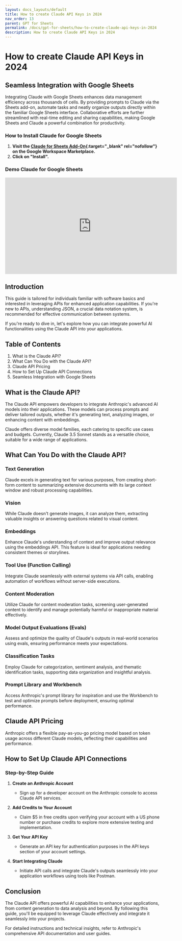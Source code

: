 ```yaml
---
layout: docs_layouts/default
title: How to create Claude API Keys in 2024
nav_order: 13
parent: GPT for Sheets
permalink: /docs/gpt-for-sheets/how-to-create-claude-api-keys-in-2024
description: How to create Claude API Keys in 2024
---
```


# How to create Claude API Keys in 2024

## Seamless Integration with Google Sheets

Integrating Claude with Google Sheets enhances data management efficiency across thousands of cells. By providing prompts to Claude via the Sheets add-on, automate tasks and neatly organize outputs directly within the familiar Google Sheets interface. Collaborative efforts are further streamlined with real-time editing and sharing capabilities, making Google Sheets and Claude a powerful combination for productivity.

### How to Install Claude for Google Sheets

1. **Visit the [Claude for Sheets Add-On](https://workspace.google.com/marketplace/app/claudesheets/1234567890){:target="_blank" rel="nofollow"} on the Google Workspace Marketplace.**
2. **Click on "Install".**

### Demo Claude for Google Sheets
<iframe width="560" height="315" src="https://www.youtube.com/embed/Na-pVhwaq7s?si=-0DDzd5cyMg95s4A" title="YouTube video player" frameborder="0" allow="accelerometer; autoplay; clipboard-write; encrypted-media; gyroscope; picture-in-picture" referrerpolicy="strict-origin-when-cross-origin" allowfullscreen></iframe>


## Introduction

This guide is tailored for individuals familiar with software basics and interested in leveraging APIs for enhanced application capabilities. If you're new to APIs, understanding JSON, a crucial data notation system, is recommended for effective communication between systems.

If you're ready to dive in, let's explore how you can integrate powerful AI functionalities using the Claude API into your applications.

## Table of Contents

1. What is the Claude API?
2. What Can You Do with the Claude API?
3. Claude API Pricing
4. How to Set Up Claude API Connections
5. Seamless Integration with Google Sheets

## What is the Claude API?

The Claude API empowers developers to integrate Anthropic's advanced AI models into their applications. These models can process prompts and deliver tailored outputs, whether it's generating text, analyzing images, or enhancing content with embeddings.

Claude offers diverse model families, each catering to specific use cases and budgets. Currently, Claude 3.5 Sonnet stands as a versatile choice, suitable for a wide range of applications.

## What Can You Do with the Claude API?

### Text Generation

Claude excels in generating text for various purposes, from creating short-form content to summarizing extensive documents with its large context window and robust processing capabilities.

### Vision

While Claude doesn't generate images, it can analyze them, extracting valuable insights or answering questions related to visual content.

### Embeddings

Enhance Claude's understanding of context and improve output relevance using the embeddings API. This feature is ideal for applications needing consistent themes or storylines.

### Tool Use (Function Calling)

Integrate Claude seamlessly with external systems via API calls, enabling automation of workflows without server-side executions.

### Content Moderation

Utilize Claude for content moderation tasks, screening user-generated content to identify and manage potentially harmful or inappropriate material effectively.

### Model Output Evaluations (Evals)

Assess and optimize the quality of Claude's outputs in real-world scenarios using evals, ensuring performance meets your expectations.

### Classification Tasks

Employ Claude for categorization, sentiment analysis, and thematic identification tasks, supporting data organization and insightful analysis.

### Prompt Library and Workbench

Access Anthropic's prompt library for inspiration and use the Workbench to test and optimize prompts before deployment, ensuring optimal performance.

## Claude API Pricing

Anthropic offers a flexible pay-as-you-go pricing model based on token usage across different Claude models, reflecting their capabilities and performance.

## How to Set Up Claude API Connections

### Step-by-Step Guide

1. **Create an Anthropic Account**
    - Sign up for a developer account on the Anthropic console to access Claude API services.

2. **Add Credits to Your Account**
    - Claim $5 in free credits upon verifying your account with a US phone number or purchase credits to explore more extensive testing and implementation.

3. **Get Your API Key**
    - Generate an API key for authentication purposes in the API keys section of your account settings.

4. **Start Integrating Claude**
    - Initiate API calls and integrate Claude's outputs seamlessly into your application workflows using tools like Postman.

## Conclusion

The Claude API offers powerful AI capabilities to enhance your applications, from content generation to data analysis and beyond. By following this guide, you'll be equipped to leverage Claude effectively and integrate it seamlessly into your projects.

For detailed instructions and technical insights, refer to Anthropic's comprehensive API documentation and user guides.
